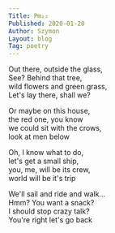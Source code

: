 ```yaml
---
Title: Pm₂₂  
Published: 2020-01-20
Author: Szymon  
Layout: blog  
Tag: poetry  
---
```

Out there, outside the glass,  
See? Behind that tree,  
wild flowers and green grass,  
Let's lay there, shall we?  

Or maybe on this house,  
the red one, you know  
we could sit with the crows,  
look at men below  

Oh, I know what to do,  
let's get a small ship,  
you, me, will be its crew,  
world will be it's trip  

We'll sail and ride and walk...  
Hmm? You want a snack?  
I should stop crazy talk?  
You're right let's go back  
